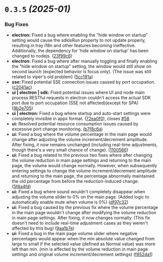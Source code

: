 # `0.3.5` *(2025-01)*

### Bug Fixes

* **electron:** Fixed a bug where enabling the "hide window on startup" setting would cause the sdkIsRun property to not update properly, resulting in tray i18n and other features becoming ineffective. Additionally, the dependency for 'hide window on startup' has been changed to nodejs. ([23f99c6](https://github.com/LuSrackhall/KeyTone/commit/23f99c60f923f671d320706e3d4cc95358deface))
* **electron:** Fixed a bug where after manually toggling and finally enabling the "hide window on startup" setting, the window would still show on second launch (expected behavior is focus only). (The issue was still related to viper's old problem) ([5cc191a](https://github.com/LuSrackhall/KeyTone/commit/5cc191aa509529685880574aeb842ed7e3ce6c69))
* **sse:** Fixed potential SSE connection issues caused by port occupation. ([c2041ac](https://github.com/LuSrackhall/KeyTone/commit/c2041ac10ff3a84a8d31702d1d8626af6db86919))
* **ui | electron | sdk:** Fixed potential issues where UI and node main process RESTful requests in electron couldn't access the actual SDK port due to port occupation (SSE not affected)(except for SPA) ([9b2e705](https://github.com/LuSrackhall/KeyTone/commit/9b2e70533c43ba412047c972e39878b6f347067a))
* **ui | electron:** Fixed a bug where startup and auto-start settings were completely invisible in appx format. ([72ea0f0](https://github.com/LuSrackhall/KeyTone/commit/72ea0f085be0b5cc99dd95d8cf2185dcb932bf5e)), closes [#58](https://github.com/LuSrackhall/KeyTone/issues/58)
* **ui:** Resolved potential resource consumption issues caused by excessive port change monitoring. ([b7f8c6a](https://github.com/LuSrackhall/KeyTone/commit/b7f8c6a0db86365ee103605a12fdc0193213b289))
* **ui:** Fixed a bug where the volume percentage in the main page would change after adjusting the volume increment/decrement amplitude. After fixing, it now remains unchanged (including real-time adjustments, though there's a very small chance of change). ([1100566](https://github.com/LuSrackhall/KeyTone/commit/1100566dfcb2a43c67e2bbbc313898b4b7e48d93))
* **ui:** Fixed a bug related to the previous two fixes where after changing the volume reduction in main page settings and returning to the main page, the volume would change normally. However, when subsequently entering settings to change the volume increment/decrement amplitude and returning to the main page, the percentage abnormally maintained the old percentage from before the reduction-induced change. ([5f4a4fd](https://github.com/LuSrackhall/KeyTone/commit/5f4a4fd503b1e6c09def8f1ac0f803f4b1e79870))
* **ui:** Fixed a bug where sound wouldn't completely disappear when adjusting the volume slider to 0% on the main page. (Added logic to automatically enable mute when volume is 0%) ([df97c32](https://github.com/LuSrackhall/KeyTone/commit/df97c324bd9e8f20149635eac16d664cf6aa05a3))
* **ui:** Fixed a bug caused by the previous fix where the volume percentage in the main page wouldn't change after modifying the volume reduction in main page settings. After fixing, it now changes normally. (This fix doesn't need to include real-time adjustment cases as they weren't affected by this bug) ([9aa1b7e](https://github.com/LuSrackhall/KeyTone/commit/9aa1b7efd53e214c981e25775da3023a2cfa45dd))
* **ui:** Fixed a bug in the main page volume slider where negative percentages would appear when the min absolute value changed from large to small if the selected value (defined as Normal value) was more left than min. (min is affected by the volume reduction in main page settings and original volume increment/decrement settings) ([f852da1](https://github.com/LuSrackhall/KeyTone/commit/f852da1c0e2f1643e0ec82e31e76dcf1a2d353cb))
